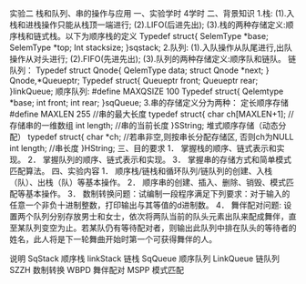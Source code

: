 实验二 栈和队列、串的操作与应用
一、实验学时  4学时
二、背景知识
    1.栈:
(1).入栈和进栈操作只能从栈顶一端进行;
(2).LIFO(后进先出);
(3).栈的两种存储定义:顺序栈和链式栈。以下为顺序栈的定义
Typedef struct{
SelemType *base;
SelemType *top;
Int stacksize;
}sqstack;
2.队列:
(1).入队操作从队尾进行,出队操作从对头进行;
(2).FIFO(先进先出);
(3).队列的两种存储定义:顺序队和链队。
链队列：
Typedef struct Qnode{
QelemType data;
struct Qnode *next;
} Qnode,*Queueptr;
Typedef struct{
Queueptr front;
Queueptr rear;
}linkQueue;
顺序队列:
#define MAXQSIZE 100
Typedef struct{
Qelemtype *base;
int front;
int rear;
}sqQueue;
3.串的存储定义分为两种：
定长顺序存储
#define MAXLEN  255    //串的最大长度
typedef struct{
   char ch[MAXLEN+1];  //存储串的一维数组
   int  length;        //串的当前长度
}SString;
堆式顺序存储（动态分配）
typedef struct{
   char *ch;      //若串非空,则按串长分配存储区, 否则ch为NULL
   int  length;   //串长度
}HString;
三、目的要求
1．	掌握栈的顺序、链式表示和实现。
2．	掌握队列的顺序、链式表示和实现。
3．	掌握串的存储方式和简单模式匹配算法。
四、实验内容
1．	顺序栈/链栈和循环队列/链队列的创建、入栈（队）、出栈（队）等基本操作。
2．	顺序串的创建、插入、删除、销毁、模式匹配等基本操作。
3．	数制转换问题：试编制一段程序满足下列要求：对于输入的任意一个非负十进制整数，打印输出与其等值的d进制数。
4．	舞伴配对问题: 设置两个队列分别存放男士和女士，依次将两队当前的队头元素出队来配成舞伴，直至某队列变空为止。若某队仍有等待配对者，则输出此队列中排在队头的等待者的姓名，此人将是下一轮舞曲开始时第一个可获得舞伴的人。

说明
SqStack  顺序栈
linkStack  链栈
SqQueue  顺序队列
LinkQueue  链队列
SZZH     数制转换
WBPD     舞伴配对
MSPP     模式匹配